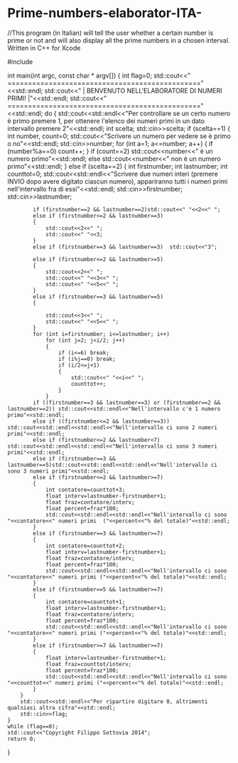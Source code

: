 Prime-numbers-elaborator-ITA-
=============================

//This program (in Italian) will tell the user whether a certain number is prime or not and will also display all the prime numbers in a chosen interval. Written in C++ for Xcode

#include <iostream>


int main(int argc, const char * argv[]) {
    int flag=0;
    std::cout<<"      ==============================================="<<std::endl;
    std::cout<<"      | BENVENUTO NELL'ELABORATORE DI NUMERI PRIMI! |"<<std::endl;
    std::cout<<"      ==============================================="<<std::endl;
    do
    {
        std::cout<<std::endl<<"Per controllare se un certo numero è primo premere 1, per ottenere l'elenco dei numeri primi in un dato intervallo premere 2"<<std::endl;
        int scelta;
        std::cin>>scelta;
        if (scelta==1)
        {
            int number, count=0;
            std::cout<<"Scrivere un numero per vedere se è primo o no"<<std::endl;
            std::cin>>number;
            for (int a=1; a<=number; a++)
            {
                if (number%a==0) count++;
            }
            if (count==2) std::cout<<number<<" è un numero primo"<<std::endl;
            else std::cout<<number<<" non è un numero primo"<<std::endl;
        }
        else if (scelta==2)
        {
            int firstnumber;
            int lastnumber;
            int counttot=0;
            std::cout<<std::endl<<"Scrivere due numeri interi (premere INVIO dopo avere digitato ciascun numero), appariranno tutti i numeri primi nell'intervallo fra di essi"<<std::endl;
            std::cin>>firstnumber;
            std::cin>>lastnumber;
            
            if (firstnumber==2 && lastnumber==2)std::cout<<" "<<2<<" ";
            else if (firstnumber<=2 && lastnumber==3)
            {
                std::cout<<2<<" ";
                std::cout<<" "<<3;
            }
            else if (firstnumber==3 && lastnumber==3)  std::cout<<"3";
            
            else if (firstnumber<=2 && lastnumber>=5)
            {
                std::cout<<2<<" ";
                std::cout<<" "<<3<<" ";
                std::cout<<" "<<5<<" ";
            }
            else if (firstnumber==3 && lastnumber==5)
            {
                
                std::cout<<3<<" ";
                std::cout<<" "<<5<<" ";
            }
            for (int i=firstnumber; i<=lastnumber; i++)
                for (int j=2; j<i/2; j++)
                {
                    if (i<=6) break;
                    if (i%j==0) break;
                    if (i/2<=j+1)
                    {
                        std::cout<<" "<<i<<" ";
                        counttot++;
                    }
                }
            if ((firstnumber==3 && lastnumber==3) or (firstnumber==2 && lastnumber==2)) std::cout<<std::endl<<"Nell'intervallo c'è 1 numero primo"<<std::endl;
            else if ((firstnumber<=2 && lastnumber==3)) std::cout<<std::endl<<std::endl<<"Nell'intervallo ci sono 2 numeri primi"<<std::endl;
            else if (firstnumber<=2 && lastnumber<7) std::cout<<std::endl<<std::endl<<"Nell'intervallo ci sono 3 numeri primi"<<std::endl;
            else if (firstnumber==3 && lastnumber==5)std::cout<<std::endl<<std::endl<<"Nell'intervallo ci sono 3 numeri primi"<<std::endl;
            else if (firstnumber<=2 && lastnumber>=7)
            {
                int contatore=counttot+3;
                float interv=lastnumber-firstnumber+1;
                float fraz=contatore/interv;
                float percent=fraz*100;
                std::cout<<std::endl<<std::endl<<"Nell'intervallo ci sono "<<contatore<<" numeri primi  ("<<percent<<"% del totale)"<<std::endl;
            }
            else if (firstnumber==3 && lastnumber>=7)
            {
                int contatore=counttot+2;
                float interv=lastnumber-firstnumber+1;
                float fraz=contatore/interv;
                float percent=fraz*100;
                std::cout<<std::endl<<std::endl<<"Nell'intervallo ci sono "<<contatore<<" numeri primi ("<<percent<<"% del totale)"<<std::endl;
            }
            else if (firstnumber==5 && lastnumber>=7)
            {
                int contatore=counttot+1;
                float interv=lastnumber-firstnumber+1;
                float fraz=contatore/interv;
                float percent=fraz*100;
                std::cout<<std::endl<<std::endl<<"Nell'intervallo ci sono "<<contatore<<" numeri primi ("<<percent<<"% del totale)"<<std::endl;
            }
            else if (firstnumber>=7 && lastnumber>=7)
            {
                float interv=lastnumber-firstnumber+1;
                float fraz=counttot/interv;
                float percent=fraz*100;
                std::cout<<std::endl<<std::endl<<"Nell'intervallo ci sono "<<counttot<<" numeri primi ("<<percent<<"% del totale)"<<std::endl;
            }
        }
        std::cout<<std::endl<<"Per ripartire digitare 0, altrimenti qualsiasi altra cifra"<<std::endl;
        std::cin>>flag;
    }
    while (flag==0);
    std::cout<<"Copyright Filippo Sottovia 2014";
    return 0;
}

